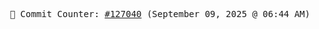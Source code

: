 <p align="center">
    <samp>
        📮 Commit Counter: <a href="https://github.com/Javascript-void0/Javascript-void0/commits/main">#127040</a> (September 09, 2025 @ 06:44 AM)
    </samp>
</p>
